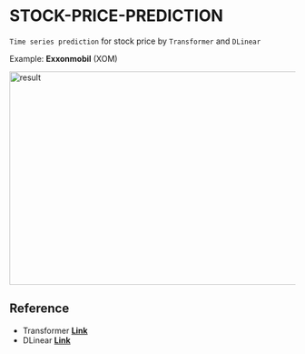 # STOCK-PRICE-PREDICTION
`Time series prediction` for stock price by `Transformer` and `DLinear`    
    
Example: __Exxonmobil__ (XOM)
    
<img src="https://user-images.githubusercontent.com/83653380/210170947-0f41ac38-5b13-41e9-83ab-8743591c5cbc.png" width="550px" height="375px" title="result"></img>    
## Reference
* Transformer [__Link__](https://github.com/huggingface/transformers,"transformer")    
* DLinear [__Link__](https://github.com/cure-lab/LTSF-Linear,"DLinear")
